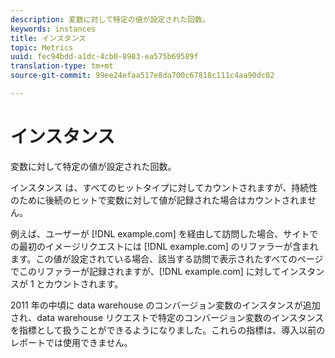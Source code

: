 ```yaml
---
description: 変数に対して特定の値が設定された回数。
keywords: instances
title: インスタンス
topic: Metrics
uuid: fec94bdd-a1dc-4cb0-8983-ea575b69589f
translation-type: tm+mt
source-git-commit: 99ee24efaa517e8da700c67818c111c4aa90dc02

---
```



# インスタンス

変数に対して特定の値が設定された回数。

インスタンス は、すべてのヒットタイプに対してカウントされますが、持続性のために後続のヒットで変数に対して値が記録された場合はカウントされません。

例えば、ユーザーが [!DNL example.com] を経由して訪問した場合、サイトでの最初のイメージリクエストには [!DNL example.com] のリファラーが含まれます。この値が設定されている場合、該当する訪問で表示されたすべてのページでこのリファラーが記録されますが、[!DNL example.com] に対してインスタンスが 1 とカウントされます。

2011 年の中頃に data warehouse のコンバージョン変数のインスタンスが追加され、data warehouse リクエストで特定のコンバージョン変数のインスタンスを指標として扱うことができるようになりました。これらの指標は、導入以前のレポートでは使用できません。
